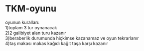 # TKM-oyunu
oyunun kuralları:</br>
1)toplam 3 tur oynanacak </br>
2)2 galibiyet alan turu kazanır</br>
3)beraberlik durumunda hiçkimse kazanamaz ve oyun tekrarlanır</br>
4)taş makası makas kağıdı kağıt taşa karşı kazanır</br>
